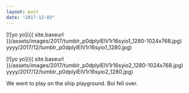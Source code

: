 ```yaml
---
layout: post
date: "2017-12-03"
---
```


[![yo yo]({{ site.baseurl }}/assets/images/2017/tumblr_p0dplylElV1r16syio1_1280-1024x768.jpg) yyyy/2017/12/tumblr_p0dplylElV1r16syio1_1280.jpg)

[![yo yo]({{ site.baseurl }}/assets/images/2017/tumblr_p0dplylElV1r16syio2_1280-1024x768.jpg) yyyy/2017/12/tumblr_p0dplylElV1r16syio2_1280.jpg)

We went to play on the ship playground. Boi fell over.
